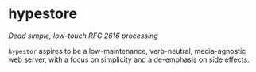 hypestore
=========

*Dead simple, low-touch RFC 2616 processing*

```hypestor``` aspires to be a low-maintenance, verb-neutral, media-agnostic web server, with a focus on simplicity and a de-emphasis on side effects.
